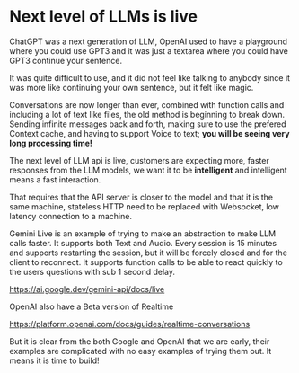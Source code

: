 # Next level of LLMs is live

ChatGPT was a next generation of LLM, OpenAI used to have a playground where you could use GPT3 and it was just a textarea where you could have GPT3 continue your sentence. 

It was quite difficult to use, and it did not feel like talking to anybody since it was more like continuing your own sentence, but it felt like magic.

Conversations are now longer than ever, combined with function calls and including a lot of text like files, the old method is beginning to break down. Sending infinite messages back and forth, making sure to use the prefered Context cache, and having to support Voice to text; **you will be seeing very long processing time!**

The next level of LLM api is live, customers are expecting more, faster responses from the LLM models, we want it to be **intelligent** and intelligent means a fast interaction.

That requires that the API server is closer to the model and that it is the same machine, stateless HTTP need to be replaced with Websocket, low latency connection to a machine.

Gemini Live is an example of trying to make an abstraction to make LLM calls faster. It supports both Text and Audio. Every session is 15 minutes and supports restarting the session, but it will be forcely closed and for the client to reconnect. It supports function calls to be able to react quickly to the users questions with sub 1 second delay.

https://ai.google.dev/gemini-api/docs/live

OpenAI also have a Beta version of Realtime

https://platform.openai.com/docs/guides/realtime-conversations

But it is clear from the both Google and OpenAI that we are early, their examples are complicated with no easy examples of trying them out. It means it is time to build!

